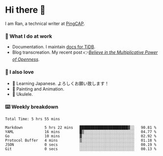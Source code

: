 # Hi there 👋

I am Ran, a technical writer at [PingCAP](https://pingcap.com/).

### 📝 What I do at work

- Documentation. I maintain [docs for TiDB](https://github.com/pingcap/docs).
- Blog transcreation. My recent post 👉[*Believe in the Multiplicative Power of Openness*](https://pingcap.com/blog/believe-in-the-multiplicative-power-of-openness-open-source-community).

### 🤠 I also love

- 💬 Learning Japanese. よろしくお願い致します！
- 🎨 Painting and Animation.
- 🎵 Ukulele.

### ⌨️ Weekly breakdown

<!--START_SECTION:waka-->

```text
Total Time: 5 hrs 55 mins

Markdown          5 hrs 22 mins   ██████████████████████▓░░   90.81 %
YAML              16 mins         █▒░░░░░░░░░░░░░░░░░░░░░░░   04.77 %
Go                10 mins         ▓░░░░░░░░░░░░░░░░░░░░░░░░   02.92 %
Protocol Buffer   4 mins          ▒░░░░░░░░░░░░░░░░░░░░░░░░   01.18 %
JSON              0 secs          ░░░░░░░░░░░░░░░░░░░░░░░░░   00.19 %
Git               0 secs          ░░░░░░░░░░░░░░░░░░░░░░░░░   00.13 %
```

<!--END_SECTION:waka-->
